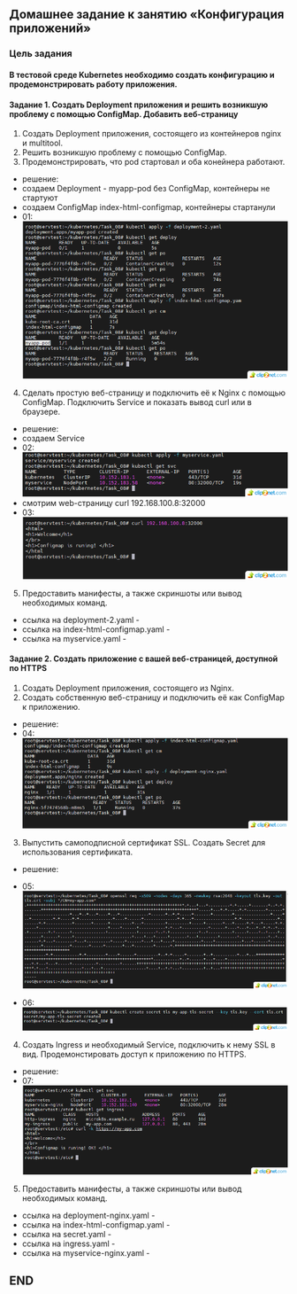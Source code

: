 ## Домашнее задание к занятию «Конфигурация приложений» 

### Цель задания 
#### В тестовой среде Kubernetes необходимо создать конфигурацию и продемонстрировать работу приложения.

#### Задание 1. Создать Deployment приложения и решить возникшую проблему с помощью ConfigMap. Добавить веб-страницу

1. Создать Deployment приложения, состоящего из контейнеров nginx и multitool. 
2. Решить возникшую проблему с помощью ConfigMap.
3. Продемонстрировать, что pod стартовал и оба конейнера работают.
* решение:
* создаем Deployment - myapp-pod без ConfigMap, контейнеры не стартуют
* сoздаем ConfigMap index-html-configmap, контейнеры стартанули
* 01: ![01](img/01.png)
4. Сделать простую веб-страницу и подключить её к Nginx с помощью ConfigMap. Подключить Service и показать вывод curl или в браузере.
* решение:
* создаем Service
* 02: ![02](img/02.png)
* смотрим web-страницу curl 192.168.100.8:32000
* 03: ![03](img/03.png)
5. Предоставить манифесты, а также скриншоты или вывод необходимых команд.
* ссылка на deployment-2.yaml - 
* ссылка на index-html-configmap.yaml - 
* ссылка на myservice.yaml -  

#### Задание 2. Создать приложение с вашей веб-страницей, доступной по HTTPS

1. Создать Deployment приложения, состоящего из Nginx.
2. Создать собственную веб-страницу и подключить её как ConfigMap к приложению.
* решение:
* 04: ![04](img/04.png)
3. Выпустить самоподписной сертификат SSL. Создать Secret для использования сертификата.
* решение:
* 05: ![05](img/05.png)

* 06: ![06](img/06.png)
4. Создать Ingress и необходимый Service, подключить к нему SSL в вид. Продемонстировать доступ к приложению по HTTPS.
* решение:
* 07: ![07](img/07.png)
5. Предоставить манифесты, а также скриншоты или вывод необходимых команд.
* ссылка на deployment-nginx.yaml - 
* ссылка на index-html-configmap.yaml - 
* ссылка на secret.yaml -
* ссылка на ingress.yaml - 
* ссылка на myservice-nginx.yaml - 


## END